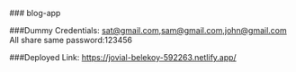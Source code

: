 ###   b l o g - a p p 

###Dummy Credentials:
sat@gmail.com,sam@gmail.com,john@gmail.com
All share same password:123456

###Deployed Link: https://jovial-belekoy-592263.netlify.app/
 
 

